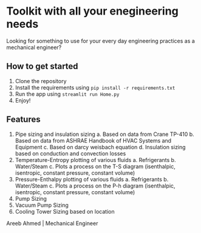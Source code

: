 # Toolkit with all your enegineering needs

Looking for something to use for your every day engineering practices as a mechanical engineer?

## How to get started

1. Clone the repository
2. Install the requirements using `pip install -r requirements.txt`
3. Run the app using `streamlit run Home.py`
4. Enjoy!

## Features

1. Pipe sizing and insulation sizing
   a. Based on data from Crane TP-410
   b. Based on data from ASHRAE Handbook of HVAC Systems and Equipment
   c. Based on darcy weisbach equation
   d. Insulation sizing based on conduction and convection losses
2. Temperature-Entropy plotting of various fluids
   a. Refrigerants
   b. Water/Steam
   c. Plots a process on the T-S diagram (isenthalpic, isentropic, constant pressure, constant volume)
3. Pressure-Enthalpy plotting of various fluids
    a. Refrigerants
    b. Water/Steam
    c. Plots a process on the P-h diagram (isenthalpic, isentropic, constant pressure, constant volume)
4. Pump Sizing
5. Vacuum Pump Sizing
6. Cooling Tower Sizing based on location

Areeb Ahmed | Mechanical Engineer
